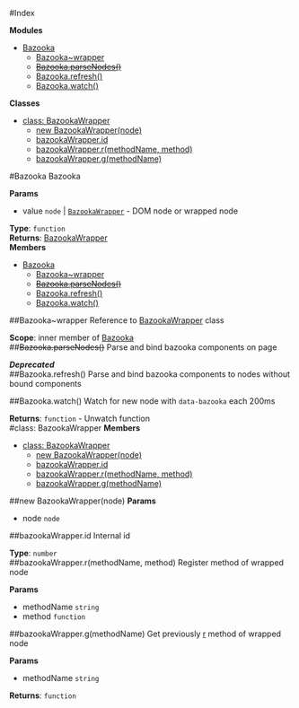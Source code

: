 #Index

**Modules**

* [Bazooka](#module_Bazooka)
  * [Bazooka~wrapper](#module_Bazooka..wrapper)
  * [~~Bazooka.parseNodes()~~](#module_Bazooka.parseNodes)
  * [Bazooka.refresh()](#module_Bazooka.refresh)
  * [Bazooka.watch()](#module_Bazooka.watch)

**Classes**

* [class: BazookaWrapper](#BazookaWrapper)
  * [new BazookaWrapper(node)](#new_BazookaWrapper)
  * [bazookaWrapper.id](#BazookaWrapper#id)
  * [bazookaWrapper.r(methodName, method)](#BazookaWrapper#r)
  * [bazookaWrapper.g(methodName)](#BazookaWrapper#g)
 
<a name="module_Bazooka"></a>
#Bazooka
Bazooka

**Params**

- value `node` | <code>[BazookaWrapper](#BazookaWrapper)</code> - DOM node or wrapped node  

**Type**: `function`  
**Returns**: [BazookaWrapper](#BazookaWrapper)  
**Members**

* [Bazooka](#module_Bazooka)
  * [Bazooka~wrapper](#module_Bazooka..wrapper)
  * [~~Bazooka.parseNodes()~~](#module_Bazooka.parseNodes)
  * [Bazooka.refresh()](#module_Bazooka.refresh)
  * [Bazooka.watch()](#module_Bazooka.watch)

<a name="module_Bazooka..wrapper"></a>
##Bazooka~wrapper
Reference to [BazookaWrapper](#BazookaWrapper) class

**Scope**: inner member of [Bazooka](#module_Bazooka)  
<a name="module_Bazooka.parseNodes"></a>
##~~Bazooka.parseNodes()~~
Parse and bind bazooka components on page

***Deprecated***  
<a name="module_Bazooka.refresh"></a>
##Bazooka.refresh()
Parse and bind bazooka components to nodes without bound components

<a name="module_Bazooka.watch"></a>
##Bazooka.watch()
Watch for new node with `data-bazooka` each 200ms

**Returns**: `function` - Unwatch function  
<a name="BazookaWrapper"></a>
#class: BazookaWrapper
**Members**

* [class: BazookaWrapper](#BazookaWrapper)
  * [new BazookaWrapper(node)](#new_BazookaWrapper)
  * [bazookaWrapper.id](#BazookaWrapper#id)
  * [bazookaWrapper.r(methodName, method)](#BazookaWrapper#r)
  * [bazookaWrapper.g(methodName)](#BazookaWrapper#g)

<a name="new_BazookaWrapper"></a>
##new BazookaWrapper(node)
**Params**

- node `node`  

<a name="BazookaWrapper#id"></a>
##bazookaWrapper.id
Internal id

**Type**: `number`  
<a name="BazookaWrapper#r"></a>
##bazookaWrapper.r(methodName, method)
Register method of wrapped node

**Params**

- methodName `string`  
- method `function`  

<a name="BazookaWrapper#g"></a>
##bazookaWrapper.g(methodName)
Get previously [r](#BazookaWrapper#r) method of wrapped node

**Params**

- methodName `string`  

**Returns**: `function`  
